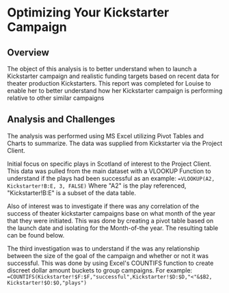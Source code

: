# Optimizing Your Kickstarter Campaign

## Overview
The object of this analysis is to better understand when to launch a Kickstarter campaign and realistic funding targets based on recent data for theater production Kickstarters.
This report was completed for Louise to enable her to better understand how her Kickstarter campaign is performing relative to other similar campaigns

## Analysis and Challenges
The analysis was performed using MS Excel utilizing Pivot Tables and Charts to summarize.  The data was supplied from Kickstarter via the Project Client.

Initial focus on specific plays in Scotland of interest to the Project Client. This data was pulled from the main dataset with a VLOOKUP Function to understand if the plays had been successful as an example:
```=VLOOKUP(A2, Kickstarter!B:E, 3, FALSE)```
Where "A2" is the play referenced, "Kickstarter!B:E" is a subset of the data table.

Also of interest was to investigate if there was any correlation of the success of theater kickstarter campaigns base on what month of the year that they were initiated.  This was done by creating a pivot table based on the launch date and isolating for the Month-of-the year.  The resulting table can be found below.

The third investigation was to understand if the was any relationship between the size of the goal of the campaign and whether or not it was successful.  This was done by using Excel's COUNTIFS function to create discreet dollar amount buckets to group campaigns.  For example:
```=COUNTIFS(Kickstarter!$F:$F,"successful",Kickstarter!$D:$D,"<"&$B2, Kickstarter!$O:$O,"plays")```
